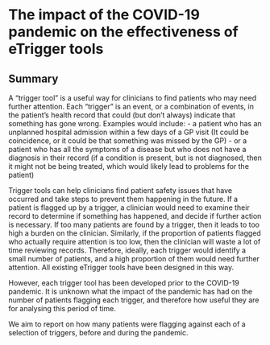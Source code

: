 # The impact of the COVID-19 pandemic on the effectiveness of eTrigger tools

## Summary

A “trigger tool” is a useful way for clinicians to find patients who may need further attention. Each “trigger” is an event, or a combination of events, in the patient’s health record that could (but don’t always) indicate that something has gone wrong. Examples would include:
    - a patient who has an unplanned hospital admission within a few days of a GP visit (It could be coincidence, or it could be that something was missed by the GP)
    - or a patient who has all the symptoms of a disease but who does not have a diagnosis in their record (if a condition is present, but is not diagnosed, then it might not be being treated, which would likely lead to problems for the patient)

Trigger tools can help clinicians find patient safety issues that have occurred and take steps to prevent them happening in the future. If a patient is flagged up by a trigger, a clinician would need to examine their record to determine if something has happened, and decide if further action is necessary. If too many patients are found by a trigger, then it leads to too high a burden on the clinician. Similarly, if the proportion of patients flagged who actually require attention is too low, then the clinician will waste a lot of time reviewing records. Therefore, ideally, each trigger would identify a small number of patients, and a high proportion of them would need further attention. All existing eTrigger tools have been designed in this way.

However, each trigger tool has been developed prior to the COVID-19 pandemic. It is unknown what the impact of the pandemic has had on the number of patients flagging each trigger, and therefore how useful they are for analysing this period of time.

We aim to report on how many patients were flagging against each of a selection of triggers, before and during the pandemic. 

